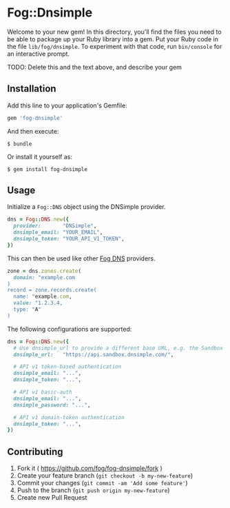 # Fog::Dnsimple

Welcome to your new gem! In this directory, you'll find the files you need to be able to package up your Ruby library into a gem. Put your Ruby code in the file `lib/fog/dnsimple`. To experiment with that code, run `bin/console` for an interactive prompt.

TODO: Delete this and the text above, and describe your gem

## Installation

Add this line to your application's Gemfile:

```ruby
gem 'fog-dnsimple'
```

And then execute:

    $ bundle

Or install it yourself as:

    $ gem install fog-dnsimple

## Usage

Initialize a `Fog::DNS` object using the DNSimple provider.

```ruby
dns = Fog::DNS.new({
  provider:       "DNSimple",
  dnsimple_email: "YOUR_EMAIL",
  dnsimple_token: "YOUR_API_V1_TOKEN",
})
```

This can then be used like other [Fog DNS](http://fog.io/dns/) providers.

```ruby
zone = dns.zones.create(
  domain: "example.com
)
record = zone.records.create(
  name: "example.com,
  value: "1.2.3.4,
  type: "A"
)
```

The following configurations are supported:

```ruby
dns = Fog::DNS.new({
  # Use dnsimple_url to provide a different base URL, e.g. the Sandbox URL
  dnsimple_url:   "https://api.sandbox.dnsimple.com/",

  # API v1 token-based authentication
  dnsimple_email: "...",
  dnsimple_token: "...",

  # API v1 basic-auth
  dnsimple_email: "...",
  dnsimple_password: "...",

  # API v1 domain-token authentication
  dnsimple_token: "...",
})
```

## Contributing

1. Fork it ( https://github.com/fog/fog-dnsimple/fork )
2. Create your feature branch (`git checkout -b my-new-feature`)
3. Commit your changes (`git commit -am 'Add some feature'`)
4. Push to the branch (`git push origin my-new-feature`)
5. Create new Pull Request
